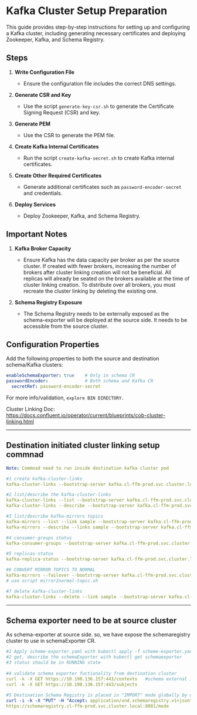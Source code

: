 # Kafka Cluster Setup Preparation

This guide provides step-by-step instructions for setting up and configuring a Kafka cluster, including generating necessary certificates and deploying Zookeeper, Kafka, and Schema Registry.

## Steps

1. **Write Configuration File**
   - Ensure the configuration file includes the correct DNS settings.

2. **Generate CSR and Key**
   - Use the script `generate-key-csr.sh` to generate the Certificate Signing Request (CSR) and key.

3. **Generate PEM**
   - Use the CSR to generate the PEM file.

4. **Create Kafka Internal Certificates**
   - Run the script `create-kafka-secret.sh` to create Kafka internal certificates.

5. **Create Other Required Certificates**
   - Generate additional certificates such as `password-encoder-secret` and credentials.

6. **Deploy Services**
   - Deploy Zookeeper, Kafka, and Schema Registry.

## Important Notes

1. **Kafka Broker Capacity**
   - Ensure Kafka has the data capacity per broker as per the source cluster. If created with fewer brokers, increasing the number of brokers after cluster linking creation will not be beneficial. All replicas will already be seated on the brokers available at the time of cluster linking creation. To distribute over all brokers, you must recreate the cluster linking by deleting the existing one.

2. **Schema Registry Exposure**
   - The Schema Registry needs to be externally exposed as the schema-exporter will be deployed at the source side. It needs to be accessible from the source cluster.

## Configuration Properties

Add the following properties to both the source and destination schema/Kafka clusters:

```yaml
enableSchemaExporter: true    # Only in schema CR
passwordEncoder:              # Both schema and Kafka CR
  secretRef: password-encoder-secret
```

 
For more info/validation, `explore BIN DIRECTORY.`

Cluster Linking Doc: https://docs.confluent.io/operator/current/blueprints/cob-cluster-linking.html

---
## Destination initiated cluster linking setup commnad
 ```yaml
Note: Commnad need to run inside destination kafka cluster pod

#1 create kafka-cluster-links
kafka-cluster-links --bootstrap-server kafka.cl-ffm-prod.svc.cluster.local:9071 --create --link sample --command-config /tmp/destination.properties --config-file /tmp/source.properties  --consumer-group-filters-json-file /tmp/consumer.offset.sync.json --topic-filters-json-file /tmp/topic-filters.json --acl-filters-json-file /tmp/acls-filters.json
 
#2 list/describe the kafka-cluster-links
kafka-cluster-links --list --bootstrap-server kafka.cl-ffm-prod.svc.cluster.local:9071 --command-config /tmp/destination.properties
kafka-cluster-links --describe --bootstrap-server kafka.cl-ffm-prod.svc.cluster.local:9071 --command-config /tmp/destination.properties
 
#3 list/describe kafka-mirrors topics
kafka-mirrors --list --link sample --bootstrap-server kafka.cl-ffm-prod.svc.cluster.local:9071 --command-config /tmp/destination.properties
kafka-mirrors --describe --links sample --bootstrap-server kafka.cl-ffm-prod.svc.cluster.local:9071 --command-config /tmp/destination.properties
 
#4 consumer-groups status
kafka-consumer-groups --bootstrap-server kafka.cl-ffm-prod.svc.cluster.local:9071 --describe --command-config /tmp/destination.properties --all-groups
 
#5 replicas-status
kafka-replica-status --bootstrap-server kafka.cl-ffm-prod.svc.cluster.local:9071 --admin.config /tmp/destination.properties
 
#6 CONVERT MIRROR TOPICS TO NORMAL
kafka-mirrors --failover --bootstrap-server kafka.cl-ffm-prod.svc.cluster.local:9071 --command-config /tmp/destination.roperties --topics topicName
# use script mirror2normal-topic.sh
 
#7 delete kafka-cluster-links
kafka-cluster-links --delete --link sample --bootstrap-server kafka.cl-ffm-prod.svc.cluster.local:9071 --command-config /tmp/destination.properties
 ```
---

## Schema exporter need to be at source cluster
 
As schema-exporter at source side. so, we have expose the schemaregistry cluster to use in schemaExporter CR.
```yaml
#1 Apply scheme-exporter.yaml with kubectl apply -f scheme-exporter.yaml
#2 get, describe the schemaExporter with kubectl get schemaexporter
#3 status should be in RUNNING state
 
#4 validate schema exporter fuctionality from destination cluster
curl -k -X GET https://10.190.136.157:443/contexts   #schema external ip
curl -k -X GET https://10.190.136.157:443/subjects
 
#5 Destination Schema Registry is placed in "IMPORT" mode globally by default via schema exporter, So you need to update the mode to "READWRITE" at global level
curl -i -k -X "PUT" -H "Accept: application/vnd.schemaregistry.v1+json" -H "Content-Type: application/vnd.schemaregistry.v1+json" -d '{"mode":"READWRITE"}'
https://schemaregistry.cl-ffm-prod.svc.cluster.local:8081/mode
 ```
